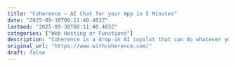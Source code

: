 ```yaml
---
title: "Coherence — AI Chat for your App in 5 Minutes"
date: "2025-09-30T00:11:40.403Z"
lastmod: "2025-09-30T00:11:40.403Z"
categories: ["Web Hosting or Functions"]
description: "Coherence is a drop-in AI copilot that can do whatever your backend can. Experiment with AI chat augmentation in minutes — not weeks of dev work."
original_url: "https://www.withcoherence.com/"
draft: false
---
```

